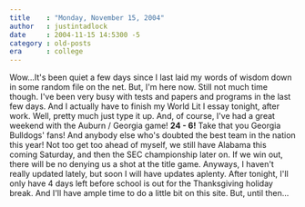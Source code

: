 ```yaml
---
title    : "Monday, November 15, 2004"
author   : justintadlock
date     : 2004-11-15 14:5300 -5
category : old-posts
era      : college
---
```


Wow...It's been quiet a few days since I last laid my words of wisdom down in some random file on the net. But, I'm here now. Still not much time though. I've been very busy with tests and papers and programs in the last few days. And I actually have to finish my World Lit I essay tonight, after work. Well, pretty much just type it up. And, of course, I've had a great weekend with the Auburn / Georgia game! <b> 24 - 6!</b> Take that you Georgia Bulldogs' fans! And anybody else who's doubted the best team in the nation this year! Not too get too ahead of myself, we still have Alabama this coming Saturday, and then the SEC championship later on. If we win out, there will be no denying us a shot at the title game. Anyways, I haven't really updated lately, but soon I will have updates aplenty. After tonight, I'll only have 4 days left before school is out for the Thanksgiving holiday break. And I'll have ample time to do a little bit on this site. But, until then...
